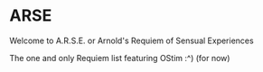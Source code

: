 # ARSE

Welcome to A.R.S.E. or Arnold's Requiem of Sensual Experiences

The one and only Requiem list featuring OStim :^) (for now)
